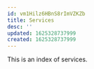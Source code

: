 ```yaml
---
id: vm1Hilz6HBnS8rImVZKZb
title: Services
desc: ''
updated: 1625328737999
created: 1625328737999
---
```


This is an index of services.

